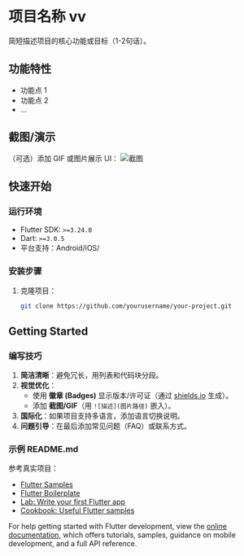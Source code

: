 # 项目名称 vv

简短描述项目的核心功能或目标（1-2句话）。

## 功能特性
- 功能点 1
- 功能点 2
- ...

## 截图/演示
（可选）添加 GIF 或图片展示 UI：
![截图](screenshot.png)

## 快速开始
### 运行环境
- Flutter SDK: `>=3.24.0`
- Dart: `>=3.0.5`
- 平台支持：Android/iOS/

### 安装步骤
1. 克隆项目：
   ```bash
   git clone https://github.com/yourusername/your-project.git

## Getting Started

### **编写技巧**
1. **简洁清晰**：避免冗长，用列表和代码块分段。
2. **视觉优化**：
   - 使用 **徽章 (Badges)** 显示版本/许可证（通过 [shields.io](https://shields.io) 生成）。
   - 添加 **截图/GIF**（用 `![描述](图片路径)` 嵌入）。
3. **国际化**：如果项目支持多语言，添加语言切换说明。
4. **问题引导**：在最后添加常见问题（FAQ）或联系方式。

### **示例 README.md**
参考真实项目：
- [Flutter Samples](https://github.com/flutter/samples)
- [Flutter Boilerplate](https://github.com/vandadnp/flutter-riverpod-example)
- [Lab: Write your first Flutter app](https://docs.flutter.dev/get-started/codelab)
- [Cookbook: Useful Flutter samples](https://docs.flutter.dev/cookbook)

For help getting started with Flutter development, view the
[online documentation](https://docs.flutter.dev/), which offers tutorials,
samples, guidance on mobile development, and a full API reference.




